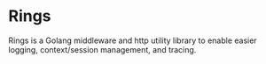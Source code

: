# Rings
Rings is a Golang middleware and http utility library to enable easier logging, context/session management, and tracing.

